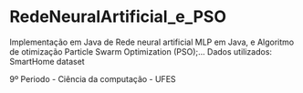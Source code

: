 # RedeNeuralArtificial_e_PSO
Implementação em Java de Rede neural artificial MLP em Java, e Algoritmo de otimização Particle Swarm Optimization (PSO);... Dados utilizados: SmartHome  dataset

9º Periodo - Ciência da computação - UFES
